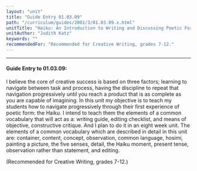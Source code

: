 ```yaml
---
layout: "unit"
title: "Guide Entry 01.03.09"
path: "/curriculum/guides/2001/3/01.03.09.x.html"
unitTitle: "Haiku: An Introduction to Writing and Discussing Poetic Form"
unitAuthor: "Judith Katz"
keywords: ""
recommendedFor: "Recommended for Creative Writing, grades 7-12."
---
```

<body>
<hr/>
<h4>
Guide Entry to 01.03.09:
</h4>
<p>
I believe the core of creative success is based on three factors; learning to navigate between task and process, having the discipline to repeat that navigation progressively until you reach a product that is as complete as you are capable of imagining. In this unit my objective is to teach my students how to navigate progressively through their first experience of poetic form: the Haiku. I intend to teach them the elements of a common vocabulary that will act as a: writing guide, editing checklist, and means of objective, constructive critique. And I plan to do it in an eight week unit. The elements of a common vocabulary which are described in detail in this unit are: container, content, concept, observation, common language, hosimi, painting a picture, the five senses, detail, the Haiku moment, present tense, observation rather than statement, and editing.
</p>
<p>
(Recommended for Creative Writing, grades 7-12.)
</p>
</body>
